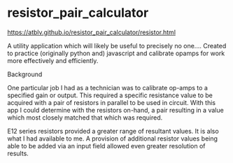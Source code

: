 # resistor_pair_calculator

https://atblv.github.io/resistor_pair_calculator/resistor.html

A utility application which will likely be useful to precisely no one.... Created to practice (originally python and) javascript and calibrate opamps for work more effectively and efficiently. 

Background

One particular job I had as a technician was to calibrate op-amps to a specified gain or output. This required a specific resistance value to be acquired with a pair of resistors in parallel to be used in circuit. With this app I could determine with the resistors on-hand, a pair resulting in a value which most closely matched that which was required. 

E12 series resistors provided a greater range of resultant values. It is also what I had available to me. A provision of additional resistor values being able to be added via an input field allowed even greater resolution of results. 
